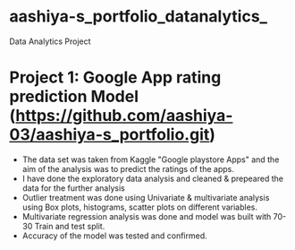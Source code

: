 # aashiya-s_portfolio_datanalytics_
Data Analytics Project
# Project 1: Google App rating prediction Model (https://github.com/aashiya-03/aashiya-s_portfolio.git)
* The data set was taken from Kaggle "Google playstore Apps" and the aim of the analysis was to predict the ratings of the apps.
* I have done the exploratory data analysis and cleaned & prepeared the data for the further analysis
* Outlier treatment was done using Univariate & multivariate analysis using Box plots, histograms, scatter plots on different variables.
* Multivariate regression analysis was done and model was built with 70- 30 Train and test split. 
* Accuracy of the model was tested and confirmed.
